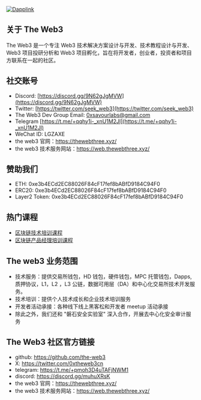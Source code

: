 [![Dapplink](https://github.com/the-web3/.github/blob/main/profile/theweb3.jpeg)](https://github.com/the-web3)


## 关于 The Web3

The Web3 是一个专注 Web3 技术解决方案设计与开发、技术教程设计与开发、Web3 项目投研分析和 Web3 项目孵化，旨在将开发者，创业者，投资者和项目方联系在一起的社区。

## 社交账号

* Discord: [https://discord.gg/9N62gJgMVW](https://discord.gg/9N62gJgMVW)
* Twitter: [https://twitter.com/seek_web3](https://twitter.com/seek_web3)
* The Web3 Dev Group Email: [0xsavourlabs@gmail.com](0xsavourlabs@gmail.com)
* Telegram [https://t.me/+qqhy1i-_xnU1M2Jl](https://t.me/+qqhy1i-_xnU1M2Jl)
* WeChat ID: LGZAXE
* the web3 官网：https://thewebthree.xyz/
* the web3 技术服务网站：https://web.thewebthree.xyz/


## 赞助我们

- ETH: 0xe3b4ECd2EC88026F84cF17fef8bABfD9184C94F0
- ERC20: 0xe3b4ECd2EC88026F84cF17fef8bABfD9184C94F0
- Layer2 Token: 0xe3b4ECd2EC88026F84cF17fef8bABfD9184C94F0

## 热门课程

- [区块链技术培训课程](https://github.com/the-web3/course-outline)
- [区块链产品经理培训课程](https://github.com/the-web3/course-outline/tree/main/product#readme)



## The web3 业务范围
- 技术服务：提供交易所钱包，HD 钱包，硬件钱包，MPC 托管钱包，Dapps, 质押协议，L1，L2 ，L3 公链，数据可用层（DA）和中心化交易所技术开发服务。
- 技术培训：提供个人技术成长和企业技术培训服务
- 开发者活动承接：各种线下线上黑客松和开发者 meetup 活动承接
- 除此之外，我们还和 "磐石安全实验室" 深入合作，开展去中心化安全审计服务
  

## The Web3 社区官方链接
- github: https://github.com/the-web3
- X: https://twitter.com/0xtheweb3cn
- telegram: https://t.me/+pmoh3D4uTAFjNWM1
- discord: https://discord.gg/muhuXRsK
- the web3 官网：https://thewebthree.xyz/
- the web3 技术服务网站：https://web.thewebthree.xyz/


